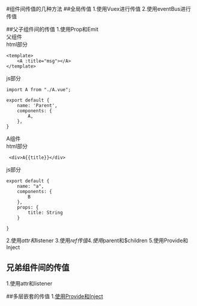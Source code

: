 #组件间传值的几种方法
##全局传值
1.使用Vuex进行传值
2.使用eventBus进行传值

##父子组件间的传值
1.使用Prop和Emit  
父组件  
html部分
```
<template>
    <A :title="msg"></A>
</template>
```
js部分
```
import A from "./A.vue";

export default {
    name: 'Parent',
    components: {
        A,
    },
}
```

A组件  
html部分
```
 <div>A{{title}}</div>
```
js部分
```
export default {
    name: "a",
    components: {
        B
    },
    props: {
        title: String
    }

}
```
2.使用$attr和$listener
3.使用$ref传值
4.使用$parent和$children
5.使用Provide和Inject

## 兄弟组件间的传值
1.使用attr和listener

##多层嵌套的传值
1.[使用Provide和Inject](
./provide和inject的详解.md
)
